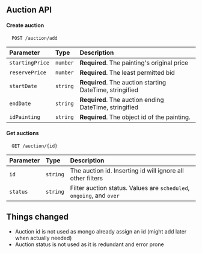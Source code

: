 ## Auction API

#### Create auction

```http
  POST /auction/add
```

| Parameter       | Type     | Description                                              |
| :-------------- | :------- | :------------------------------------------------------- |
| `startingPrice` | `number` | **Required**. The painting's original price              |
| `reservePrice`  | `number` | **Required**. The least permitted bid                    |
| `startDate`     | `string` | **Required**. The auction starting DateTime, stringified |
| `endDate`       | `string` | **Required**. The auction ending DateTime, stringified   |
| `idPainting`    | `string` | **Required**. The object id of the painting.             |

#### Get auctions

```http
  GET /auction/{id}
```

| Parameter | Type     | Description                                                          |
| :-------- | :------- | :------------------------------------------------------------------- |
| `id`      | `string` | The auction id. Inserting id will ignore all other filters           |
| `status`  | `string` | Filter auction status. Values are `scheduled`, `ongoing`, and `over` |

## Things changed

- Auction id is not used as mongo already assign an id (might add later when actually needed)
- Auction status is not used as it is redundant and error prone
